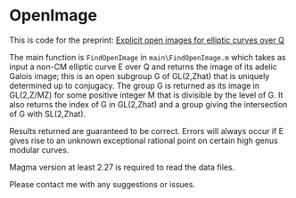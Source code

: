 # OpenImage

This is code for the preprint: [Explicit open images for elliptic curves over Q](https://arxiv.org/abs/2206.14959v1)

The main function is `FindOpenImage` in `main\FindOpenImage.m` which takes as input a non-CM elliptic curve E over Q and returns the image of its adelic Galois image; this is an open subgroup G of GL(2,Zhat) that is uniquely determined up to conjugacy.  The group G is returned as its image in GL(2,Z/MZ) for some positive integer M that is divisible by the level of G.   It also returns the index of G in GL(2,Zhat) and a group giving the intersection of G with SL(2,Zhat).

Results returned are guaranteed to be correct.   Errors will always occur if E gives rise to an unknown exceptional rational point on certain high genus modular curves.

Magma version at least 2.27 is required to read the data files.

Please contact me with any suggestions or issues.
